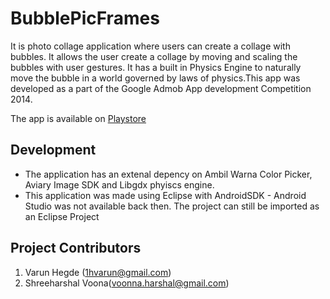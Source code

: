 BubblePicFrames
===============

It is photo collage application where users can create a collage with bubbles. It allows the user create a collage by moving and scaling the bubbles with user gestures. It has a built in Physics Engine to naturally move the bubble in a world governed by laws of physics.This app was developed as a part of the Google Admob App development Competition 2014.

The app is available on [Playstore](https://play.google.com/store/apps/details?id=com.applications.bubblepicframes&hl=en)

Development
-----------

* The application has an extenal depency on Ambil Warna Color Picker, Aviary Image SDK and Libgdx phyiscs engine.
* This application was made using Eclipse with AndroidSDK - Android Studio was not available back then. The project can still be imported as an Eclipse Project


Project Contributors
--------------------

1. Varun Hegde (1hvarun@gmail.com)
2. Shreeharshal Voona(voonna.harshal@gmail.com)
